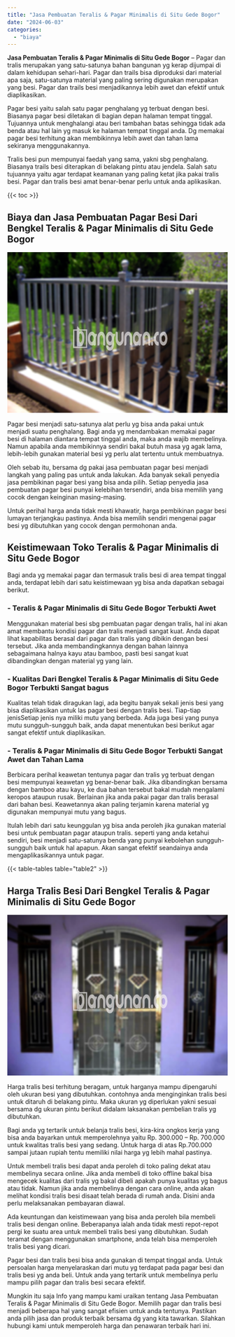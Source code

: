 ```yaml
---
title: "Jasa Pembuatan Teralis & Pagar Minimalis di Situ Gede Bogor"
date: "2024-06-03"
categories: 
  - "biaya"
---
```


**Jasa Pembuatan Teralis & Pagar Minimalis di Situ Gede Bogor** – Pagar dan tralis merupakan yang satu-satunya bahan bangunan yg kerap dijumpai di dalam kehidupan sehari-hari. Pagar dan trails bisa diproduksi dari material apa saja, satu-satunya material yang paling sering digunakan merupakan yang besi. Pagar dan trails besi menjadikannya lebih awet dan efektif untuk diaplikasikan.

Pagar besi yaitu salah satu pagar penghalang yg terbuat dengan besi. Biasanya pagar besi diletakan di bagian depan halaman tempat tinggal. Tujuannya untuk menghalangi atau beri tambahan batas sehingga tidak ada benda atau hal lain yg masuk ke halaman tempat tinggal anda. Dg memakai pagar besi terhitung akan membikinnya lebih awet dan tahan lama sekiranya menggunakannya.

Tralis besi pun mempunyai faedah yang sama, yakni sbg penghalang. Biasanya trails besi diterapkan di belakang pintu atau jendela. Salah satu tujuannya yaitu agar terdapat keamanan yang paling ketat jika pakai tralis besi. Pagar dan tralis besi amat benar-benar perlu untuk anda aplikasikan.

{{< toc >}}

## Biaya dan Jasa Pembuatan Pagar Besi Dari Bengkel Teralis & Pagar Minimalis di Situ Gede Bogor

![Jasa Pembuatan Teralis & Pagar Minimalis di Situ Gede Bogor](/images/pagar-minimalis-murah-66.png)

Pagar besi menjadi satu-satunya alat perlu yg bisa anda pakai untuk menjadi suatu penghalang. Bagi anda yg mendambakan memakai pagar besi di halaman diantara tempat tinggal anda, maka anda wajib membelinya. Namun apabila anda membikinnya sendiri bakal butuh masa yg agak lama, lebih-lebih gunakan material besi yg perlu alat tertentu untuk membuatnya.

Oleh sebab itu, bersama dg pakai jasa pembuatan pagar besi menjadi langkah yang paling pas untuk anda lakukan. Ada banyak sekali penyedia jasa pembikinan pagar besi yang bisa anda pilih. Setiap penyedia jasa pembuatan pagar besi punyai kelebihan tersendiri, anda bisa memilih yang cocok dengan keinginan masing-masing.

Untuk perihal harga anda tidak mesti khawatir, harga pembikinan pagar besi lumayan terjangkau pastinya. Anda bisa memilih sendiri mengenai pagar besi yg dibutuhkan yang cocok dengan permohonan anda.

## Keistimewaan Toko Teralis & Pagar Minimalis di Situ Gede Bogor

Bagi anda yg memakai pagar dan termasuk tralis besi di area tempat tinggal anda, terdapat lebih dari satu keistimewaan yg bisa anda dapatkan sebagai berikut.

### \- Teralis & Pagar Minimalis di Situ Gede Bogor Terbukti Awet

Menggunakan material besi sbg pembuatan pagar dengan tralis, hal ini akan amat membantu kondisi pagar dan tralis menjadi sangat kuat. Anda dapat lihat kapabilitas berasal dari pagar dan tralis yang dibikin dengan besi tersebut. Jika anda membandingkannya dengan bahan lainnya sebagaimana halnya kayu atau bamboo, pasti besi sangat kuat dibandingkan dengan material yg yang lain.

### \- Kualitas Dari Bengkel Teralis & Pagar Minimalis di Situ Gede Bogor Terbukti Sangat bagus

Kualitas telah tidak diragukan lagi, ada begitu banyak sekali jenis besi yang bisa diaplikasikan untuk las pagar besi dengan tralis besi. Tiap-tiap jenisSetiap jenis nya miliki mutu yang berbeda. Ada juga besi yang punya mutu sungguh-sungguh baik, anda dapat menentukan besi berikut agar sangat efektif untuk diaplikasikan.

### \- Teralis & Pagar Minimalis di Situ Gede Bogor Terbukti Sangat Awet dan Tahan Lama

Berbicara perihal keawetan tentunya pagar dan tralis yg terbuat dengan besi mempunyai keawetan yg benar-benar baik. Jika dibandingkan bersama dengan bamboo atau kayu, ke dua bahan tersebut bakal mudah mengalami keropos ataupun rusak. Berlainan jika anda pakai pagar dan tralis berasal dari bahan besi. Keawetannya akan paling terjamin karena material yg digunakan mempunyai mutu yang bagus.

Itulah lebih dari satu keunggulan yg bisa anda peroleh jika gunakan material besi untuk pembuatan pagar ataupun tralis. seperti yang anda ketahui sendiri, besi menjadi satu-satunya benda yang punyai kebolehan sungguh-sungguh baik untuk hal apapun. Akan sangat efektif seandainya anda mengaplikasikannya untuk pagar.

{{< table-tables table="table2" >}}

## Harga Tralis Besi Dari Bengkel Teralis & Pagar Minimalis di Situ Gede Bogor

![Jasa Pembuatan Teralis & Pagar Minimalis di Situ Gede Bogor](/images/teralis-minimalis-murah-11.png)

Harga tralis besi terhitung beragam, untuk harganya mampu dipengaruhi oleh ukuran besi yang dibutuhkan. contohnya anda menginginkan tralis besi untuk ditaruh di belakang pintu. Maka ukuran yg diperlukan yakni sesuai bersama dg ukuran pintu berikut didalam laksanakan pembelian tralis yg dibutuhkan.

Bagi anda yg tertarik untuk belanja tralis besi, kira-kira ongkos kerja yang bisa anda bayarkan untuk memperolehnya yaitu Rp. 300.000 – Rp. 700.000 untuk kwalitas tralis besi yang sedang. Untuk harga di atas Rp.700.000 sampai jutaan rupiah tentu memiliki nilai harga yg lebih mahal pastinya.

Untuk membeli tralis besi dapat anda peroleh di toko paling dekat atau membelinya secara online. Jika anda membeli di toko offline bakal bisa mengecek kualitas dari tralis yg bakal dibeli apakah punya kualitas yg bagus atau tidak. Namun jika anda membelinya dengan cara online, anda akan melihat kondisi tralis besi disaat telah berada di rumah anda. Disini anda perlu melaksanakan pembayaran diawal.

Ada keuntungan dan keistimewaan yang bisa anda peroleh bila membeli tralis besi dengan online. Beberapanya ialah anda tidak mesti repot-repot pergi ke suatu area untuk membeli tralis besi yang dibutuhkan. Sudah teramat dengan menggunakan smartphone, anda telah bisa memperoleh tralis besi yang dicari.

Pagar besi dan tralis besi bisa anda gunakan di tempat tinggal anda. Untuk persoalan harga menyelaraskan dari mutu yg terdapat pada pagar besi dan tralis besi yg anda beli. Untuk anda yang tertarik untuk membelinya perlu mampu pilih pagar dan tralis besi secara efektif.

Mungkin itu saja Info yang mampu kami uraikan tentang Jasa Pembuatan Teralis & Pagar Minimalis di Situ Gede Bogor. Memilih pagar dan tralis besi menjadi beberapa hal yang sangat efisien untuk anda tentunya. Pastikan anda pilih jasa dan produk terbaik bersama dg yang kita tawarkan. Silahkan hubungi kami untuk memperoleh harga dan penawaran terbaik hari ini.
